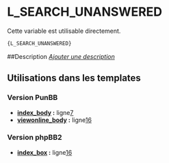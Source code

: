 # L_SEARCH_UNANSWERED


Cette variable est utilisable directement.

```html
{L_SEARCH_UNANSWERED}
```

##Description
[*Ajouter une description*](https://fa-tvars.appspot.com/var/L_SEARCH_UNANSWERED)

## Utilisations dans les templates

### Version PunBB
* __[index_body](../tpl/var/punbb/index_body.md#readme) :__ ligne[7](../tpl/src/punbb/index_body.tpl#L7)
* __[viewonline_body](../tpl/var/punbb/viewonline_body.md#readme) :__ ligne[16](../tpl/src/punbb/viewonline_body.tpl#L16)

### Version phpBB2
* __[index_box](../tpl/var/subsilver/index_box.md#readme) :__ ligne[16](../tpl/src/subsilver/index_box.tpl#L16)